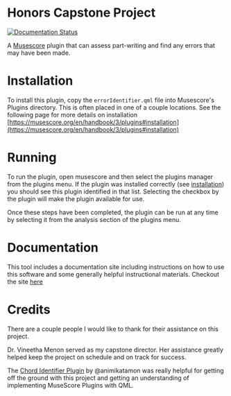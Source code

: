 # Honors Capstone Project

[![Documentation Status](https://readthedocs.org/projects/partwriting-error-checker/badge/?version=latest)](https://partwriting-error-checker.readthedocs.io/en/latest/?badge=latest)

A [Musescore](https://musescore.org/en) plugin that can assess part-writing and find any errors that may have been made.

# Installation
To install this plugin, copy the `errorIdentifier.qml` file into Musescore's Plugins directory. This is often placed in one of a couple locations. See the following page for more details on installation [https://musescore.org/en/handbook/3/plugins#installation](https://musescore.org/en/handbook/3/plugins#installation)

# Running
To run the plugin, open musescore and then select the plugins manager from the plugins menu. If the plugin was installed correctly (see [installation](#installation)) you should see this plugin identified in that list. Selecting the checkbox by the plugin will make the plugin available for use.

Once these steps have been completed, the plugin can be run at any time by selecting it from the analysis section of the plugins menu.

# Documentation
This tool includes a documentation site including instructions on how to use this software and some generally helpful instructional materials. Checkout the site [here](https://partwriting-error-checker.readthedocs.io/en/latest/)

# Credits
There are a couple people I would like to thank for their assistance on this project.

Dr. Vineetha Menon served as my capstone director. Her assistance greatly helped keep the project on schedule and on track for success.

The [Chord Identifier Plugin](https://github.com/animikatamon/MuseScorePlugins) by @animikatamon was really helpful for getting off the ground with this project and getting an understanding of implementing MuseScore Plugins with QML.

